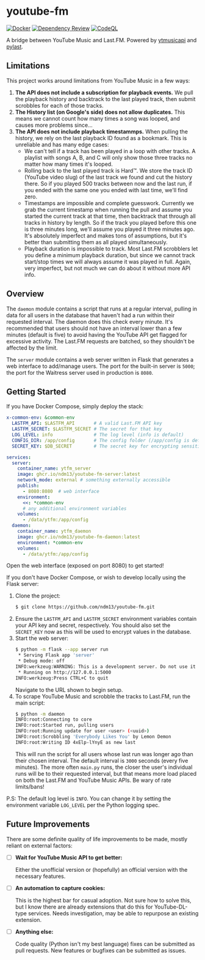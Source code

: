 # youtube-fm
[![Docker](https://github.com/ndm13/youtube-fm/actions/workflows/docker.yml/badge.svg)](https://github.com/ndm13/youtube-fm/actions/workflows/docker.yml)
[![Dependency Review](https://github.com/ndm13/youtube-fm/actions/workflows/dependency-review.yml/badge.svg)](https://github.com/ndm13/youtube-fm/actions/workflows/dependency-review.yml)
[![CodeQL](https://github.com/ndm13/youtube-fm/actions/workflows/codeql.yml/badge.svg)](https://github.com/ndm13/youtube-fm/actions/workflows/codeql.yml)

A bridge between YouTube Music and Last.FM.  Powered by
[ytmusicapi](https://ytmusicapi.readthedocs.io/en/latest/index.html) and
[pylast](https://github.com/pylast/pylast).

## Limitations
This project works around limitations from YouTube Music in a few ways:
1. **The API does not include a subscription for playback events.**  We pull the
   playback history and backtrack to the last played track, then submit scrobbles for
   each of those tracks.
2. **The History list (on Google's side) does not allow duplicates.**  This means we
   cannot count how many times a song was looped, and causes more problems since...
3. **The API does not include playback timestammps.**  When pulling the history, we
   rely on the last playback ID found as a bookmark.  This is unreliable and has many
   edge cases:
   - We can't tell if a track has been played in a loop with other tracks.  A playlist
     with songs A, B, and C will only show those three tracks no matter how many times
     it's looped.
   - Rolling back to the last played track is Hard™.  We store the track ID (YouTube
     video slug) of the last track we found and cut the history there.  So if you
     played 500 tracks between now and the last run, if you ended with the same one
     you ended with last time, we'll find zero.
   - Timestamps are impossible and complete guesswork.  Currently we grab the current
     timestamp when running the pull and assume you started the current track at that
     time, then backtrack that through all tracks in history by length.  So if the
     track you played before this one is three minutes long, we'll assume you played
     it three minutes ago.  It's absolutely imperfect and makes tons of assumptions,
     but it's better than submitting them as all played simultaneously.
   - Playback duration is impossible to track.  Most Last.FM scrobblers let you define
     a minimum playback duration, but since we cannot track start/stop times we will
     always assume it was played in full.  Again, very imperfect, but not much we can
     do about it without more API info.

## Overview
The `daemon` module contains a script that runs at a regular interval, pulling
in data for all users in the database that haven't had a run within their
requested interval.  The daemon does this check every minute.  It's recommended
that users should not have an interval lower than a few minutes (default is five)
to avoid having the YouTube API get flagged for excessive activity.  The Last.FM
requests are batched, so they shouldn't be affected by the limit.

The `server` module contains a web server written in Flask that generates a web
interface to add/manage users.  The port for the built-in server is `5000`; the
port for the Waitress server used in production is `8080`.

## Getting Started

If you have Docker Compose, simply deploy the stack:
```yml
x-common-env: &common-env
  LASTFM_API: $LASTFM_API       # A valid Last.FM API key
  LASTFM_SECRET: $LASTFM_SECRET # The secret for that key
  LOG_LEVEL: info               # The log level (info is default)
  CONFIG_DIR: /app/config       # The config folder (/app/config is default)
  SECRET_KEY: $DB_SECRET        # The secret key for encrypting sensitive database stuff

services:
  server:
    container_name: ytfm_server
    image: ghcr.io/ndm13/youtube-fm-server:latest
    network_mode: external # something externally accessible
    publish:
      - 8080:8080  # web interface
    environment:
      <<: *common-env
      # any additional environment variables
    volumes:
      - /data/ytfm:/app/config
  daemon:
    container_name: ytfm_daemon
    image: ghcr.io/ndm13/youtube-fm-daemon:latest
    environment: *common-env
    volumes:
      - /data/ytfm:/app/config
```
Open the web interface (exposed on port 8080) to get started!

If you don't have Docker Compose, or wish to develop locally using the Flask server:
1. Clone the project:
   ```bash
   $ git clone https://github.com/ndm13/youtube-fm.git
   ```
2. Ensure the `LASTFM_API` and `LASTFM_SECRET` environment variables contain your API key and secret, respectively.
   You should also set the `SECRET_KEY` now as this will be used to encrypt values in the database.
3. Start the web server:
   ```bash
   $ python -m flask --app server run
    * Serving Flask app 'server'
    * Debug mode: off
   INFO:werkzeug:WARNING: This is a development server. Do not use it in a production deployment. Use a production WSGI server instead.
    * Running on http://127.0.0.1:5000
   INFO:werkzeug:Press CTRL+C to quit
   ```
   Navigate to the URL shown to begin setup.
4. To scrape YouTube Music and scrobble the tracks to Last.FM, run the main script:
   ```bash
   $ python -m daemon
   INFO:root:Connecting to core
   INFO:root:Started run, pulling users
   INFO:root:Running update for user <user> (<uuid>)
   INFO:root:Scrobbling 'Everybody Likes You' by Lemon Demon
   INFO:root:Writing ID 4xElp-lYnyE as new last
   ```
   This will run the script for all users whose last run was longer ago than their chosen interval.  The default
   interval is `3000` seconds (every five minutes).  The more often `main.py` runs, the closer the user's individual
   runs will be to their requested interval, but that means more load placed on both the Last.FM and YouTube Music APIs.
   Be wary of rate limits/bans!

P.S: The default log level is `INFO`.  You can change it by setting the environment variable `LOG_LEVEL` per the Python
logging spec.

## Future Improvements
There are some definite quality of life improvements to be made, mostly reliant
on external factors:
- [ ] **Wait for YouTube Music API to get better:**

  Either the unofficial version or (hopefully) an official version with the necessary
  features.
- [ ] **An automation to capture cookies:**

  This is the highest bar for casual adoption. Not sure how to solve this, but I know
  there are already extensions that do this for YouTube-DL-type services.  Needs
  investigation, may be able to repurpose an existing extension.
- [ ] **Anything else:**
  
  Code quality (Python isn't my best language) fixes can be submitted as pull
  requests.  New features or bugfixes can be submitted as issues.
